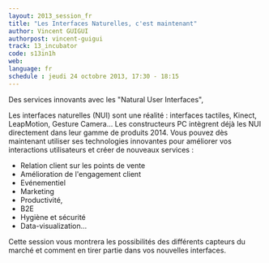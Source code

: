 ```yaml
---
layout: 2013_session_fr
title: "Les Interfaces Naturelles, c'est maintenant"
author: Vincent GUIGUI 
authorpost: vincent-guigui
track: 13_incubator
code: s13in1h
web: 
language: fr
schedule : jeudi 24 octobre 2013, 17:30 - 18:15
---
```


Des services innovants avec les "Natural User Interfaces",

Les interfaces naturelles (NUI) sont une réalité : interfaces tactiles, Kinect, LeapMotion, Gesture Camera...
Les constructeurs PC intègrent déjà les NUI directement dans leur gamme de produits 2014.
Vous pouvez dès maintenant utiliser ses technologies innovantes pour améliorer vos interactions utilisateurs et créer de nouveaux services :
- Relation client sur les points de vente
- Amélioration de l'engagement client
- Evénementiel
- Marketing
- Productivité,
- B2E
- Hygiène et sécurité
- Data-visualization...

Cette session vous montrera les possibilités des différents capteurs du marché et comment en tirer partie dans vos nouvelles interfaces.

